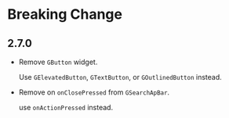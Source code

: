 # Breaking Change

## 2.7.0

- Remove `GButton` widget.

  Use `GElevatedButton`, `GTextButton`, or `GOutlinedButton` instead.

- Remove on `onClosePressed` from `GSearchApBar`.

  use `onActionPressed` instead.
